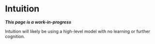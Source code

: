 # Intuition

***This page is a work-in-progress***

Intuition will likely be using a high-level model with no learning or further cognition.
